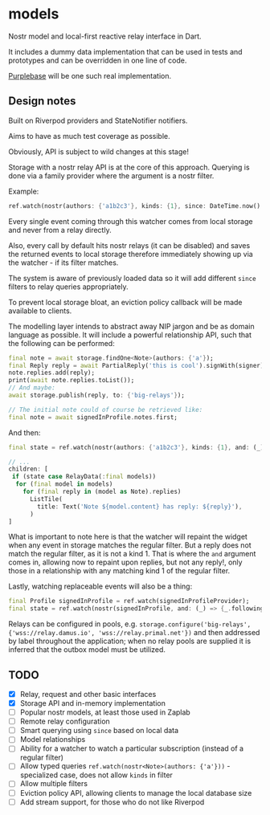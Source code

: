 # models

Nostr model and local-first reactive relay interface in Dart.

It includes a dummy data implementation that can be used in tests and prototypes and can be overridden in one line of code.

[Purplebase](https://github.com/purplebase/purplebase) will be one such real implementation.

## Design notes

Built on Riverpod providers and StateNotifier notifiers.

Aims to have as much test coverage as possible.

Obviously, API is subject to wild changes at this stage!

Storage with a nostr relay API is at the core of this approach. Querying is done via a family provider where the argument is a nostr filter.

Example:

```dart
ref.watch(nostr(authors: {'a1b2c3'}, kinds: {1}, since: DateTime.now().subtract(Duration(seconds: 5))));
```

Every single event coming through this watcher comes from local storage and never from a relay directly. 

Also, every call by default hits nostr relays (it can be disabled) and saves the returned events to local storage therefore immediately showing up via the watcher - if its filter matches.

The system is aware of previously loaded data so it will add different `since` filters to relay queries appropriately.

To prevent local storage bloat, an eviction policy callback will be made available to clients.

The modelling layer intends to abstract away NIP jargon and be as domain language as possible. It will include a powerful relationship API, such that the following can be performed:

```dart
final note = await storage.findOne<Note>(authors: {'a'});
final Reply reply = await PartialReply('this is cool').signWith(signer);
note.replies.add(reply);
print(await note.replies.toList());
// And maybe:
await storage.publish(reply, to: {'big-relays'});

// The initial note could of course be retrieved like:
final note = await signedInProfile.notes.first;
```

And then:

```dart
final state = ref.watch(nostr(authors: {'a1b2c3'}, kinds: {1}, and: (_) => {_.replies}));

// ...
children: [
 if (state case RelayData(:final models))
  for (final model in models)
    for (final reply in (model as Note).replies)
      ListTile(
        title: Text('Note ${model.content} has reply: ${reply}'),
      )
]
```

What is important to note here is that the watcher will repaint the widget when any event in storage matches the regular filter. But a reply does not match the regular filter, as it is not a kind 1. That is where the `and` argument comes in, allowing now to repaint upon replies, but not any reply!, only those in a relationship with any matching kind 1 of the regular filter.

Lastly, watching replaceable events will also be a thing:

```dart
final Profile signedInProfile = ref.watch(signedInProfileProvider);
final state = ref.watch(nostr(signedInProfile, and: (_) => {_.following}));
```

Relays can be configured in pools, e.g. `storage.configure('big-relays', {'wss://relay.damus.io', 'wss://relay.primal.net'})` and then addressed by label throughout the application; when no relay pools are supplied it is inferred that the outbox model must be utilized.

## TODO

 - [x] Relay, request and other basic interfaces
 - [x] Storage API and in-memory implementation
 - [ ] Popular nostr models, at least those used in Zaplab
 - [ ] Remote relay configuration
 - [ ] Smart querying using `since` based on local data
 - [ ] Model relationships
 - [ ] Ability for a watcher to watch a particular subscription (instead of a regular filter)
 - [ ] Allow typed queries `ref.watch(nostr<Note>(authors: {'a'}))` - specialized case, does not allow `kinds` in filter
 - [ ] Allow multiple filters
 - [ ] Eviction policy API, allowing clients to manage the local database size
 - [ ] Add stream support, for those who do not like Riverpod